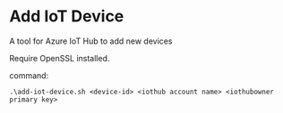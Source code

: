 # Add IoT Device

A tool for Azure IoT Hub to add new devices

Require OpenSSL installed.

command:

`.\add-iot-device.sh <device-id> <iothub account name> <iothubowner primary key>`